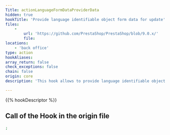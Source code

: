 ```yaml
---
Title: actionLanguageFormDataProviderData
hidden: true
hookTitle: 'Provide language identifiable object form data for update'
files:
    -
        url: 'https://github.com/PrestaShop/PrestaShop/blob/9.0.x/'
        file: 
locations:
    - 'back office'
type: action
hookAliases: 
array_return: false
check_exceptions: false
chain: false
origin: core
description: 'This hook allows to provide language identifiable object form data which will prefill the form in update/edition page'

---
```


{{% hookDescriptor %}}

## Call of the Hook in the origin file

```php
;
```
